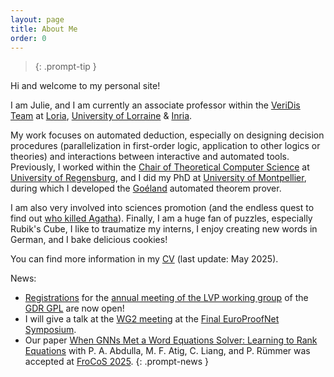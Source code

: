 ```yaml
---
layout: page
title: About Me
order: 0
---
```


> {: .prompt-tip }

Hi and welcome to my personal site! 

I am Julie, and I am currently an associate professor within the [VeriDis Team](https://team.inria.fr/veridis/) at [Loria](https://www.loria.fr/en/), [University of Lorraine](https://www.univ-lorraine.fr/en/univ-lorraine/) & [Inria](https://inria.fr/en).  

My work focuses on automated deduction, especially on designing decision procedures (parallelization in first-order logic, application to other logics or theories) and interactions between interactive and automated tools. 
Previously, I worked within the [Chair of Theoretical Computer Science](https://www.uni-regensburg.de/informatics-data-science/theoretical-informatics/startseite/index.html) at [University of Regensburg](https://www.uni-regensburg.de/en), and I did my PhD at [University of Montpellier](https://www.umontpellier.fr/), during which I developed the [Goéland](https://github.com/GoelandProver/Goeland) automated theorem prover. 

I am also very involved into sciences promotion (and the endless quest to find out [who killed Agatha](https://tptp.org/cgi-bin/SeeTPTP?Category=Problems&Domain=PUZ&File=PUZ001+1.p)).
Finally, I am a huge fan of puzzles, especially Rubik's Cube, I like to traumatize my interns, I enjoy creating new words in German, and I bake delicious cookies!

You can find more information in my [CV](/assets/pdf/cv.pdf) (last update: May 2025).

>
News:
* [Registrations](https://framaforms.org/journee-lvp-du-13-novembre-2025-1756886583) for the [annual meeting of the LVP working group](https://groupes.renater.fr/wiki/lvp/journee_lvp_novembre2025) of the [GDR GPL](https://gdrgpl.myxwiki.org/xwiki/bin/view/Main/) are now open! 
* I will give a talk at the [WG2 meeting](https://europroofnet.github.io/wg2-symposium/) at the [Final EuroProofNet Symposium](https://europroofnet.github.io/Symposium/). 
* Our paper [When GNNs Met a Word Equations Solver: Learning to Rank Equations](https://www.diva-portal.org/smash/record.jsf?pid=diva2%3A1941665&dswid=5709) with P. A. Abdulla, M. F. Atig, C. Liang, and P. Rümmer was accepted at [FroCoS 2025](https://icetcs.github.io/frocos-itp-tableaux25/frocos/).
{: .prompt-news }
